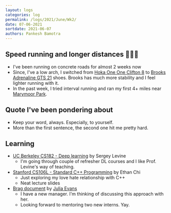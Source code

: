 ```yaml
---
layout: logs
categories: log
permalink: /logs/2021/June/Wk2/
date: 07-06-2021
sortdate: 2021-06-07
authors: Pankesh Bamotra
---
```


## Speed running and longer distances 🏃🏻‍♂️
- I've been running on concrete roads for almost 2 weeks now
- Since, I've a low arch, I switched from [Hoka One One Clifton 8](https://www.hokaoneone.com/clifton-8/) to [Brooks Adrenaline GTS 21](https://www.brooksrunning.com/en_us/adrenaline-gts-21-mens-running-shoes/110349.html) shoes. Brooks has much more stability and I feel lighter running with it.
- In the past week, I tried interval running and ran my first 4+ miles near [Marymoor Park](https://kingcounty.gov/services/parks-recreation/parks/parks-and-natural-lands/popular-parks/marymoor.aspx).

## Quote I've been pondering about
- Keep your word, always. Especially, to yourself.
- More than the first sentence, the second one hit me pretty hard.

## Learning
- [UC Berkeley CS182 - Deep learning](https://cs182sp21.github.io/) by Sergey Levine
    - I'm going through couple of refresher DL courses and I like Prof. Levine's way of teaching.
- [Stanford CS106L - Standard C++ Programming](hhttp://web.stanford.edu/class/cs106l/lectures.html) by Ethan Chi
    - Just exploring my love hate relationship with C++
    - Neat lecture slides
- [Brag document](https://jvns.ca/blog/brag-documents/#template) by [Julia Evans](https://jvns.ca)
    - I have a new manager. I'm thinking of discussing this approach with her.
    - Looking forward to mentoring two new interns. Yay.


